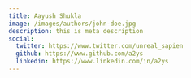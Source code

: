 ```yaml
---
title: Aayush Shukla
image: /images/authors/john-doe.jpg
description: this is meta description
social:
  twitter: https://www.twitter.com/unreal_sapien
  github: https://www.github.com/a2ys
  linkedin: https://www.linkedin.com/in/a2ys
---
```



